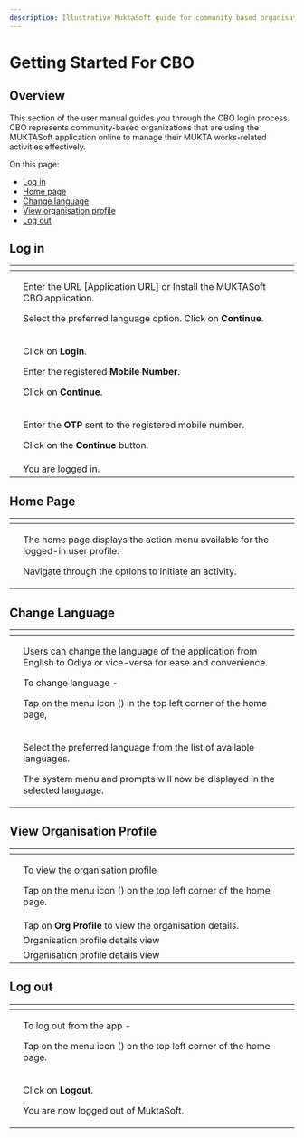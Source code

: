 ```yaml
---
description: Illustrative MuktaSoft guide for community based organisations
---
```


# Getting Started For CBO

## Overview <a href="#_25ucugk0n5t1" id="_25ucugk0n5t1"></a>

This section of the user manual guides you through the CBO login process. CBO represents community-based organizations that are using the MUKTASoft application online to manage their MUKTA works-related activities effectively.

On this page:

* [Log in](getting-started-for-cbo.md#\_q7o9e4i82bi2)
* [Home page](getting-started-for-cbo.md#\_th0pisijzcww)
* [Change language](getting-started-for-cbo.md#\_id3wlre5gufw)
* [View organisation profile](getting-started-for-cbo.md#\_95zo2uhk62j3)
* [Log out](getting-started-for-cbo.md#\_4crhlnimv28n)

## Log in <a href="#_q7o9e4i82bi2" id="_q7o9e4i82bi2"></a>

<table data-card-size="large" data-view="cards"><thead><tr><th></th><th></th><th></th></tr></thead><tbody><tr><td><img src="../../../../.gitbook/assets/image (63).png" alt=""></td><td><p>Enter the URL [Application URL] or Install the MUKTASoft CBO application.</p><p>Select the preferred language option. Click on <strong>Continue</strong>.</p></td><td></td></tr><tr><td><img src="../../../../.gitbook/assets/image (58) (1).png" alt=""></td><td><p>Click on <strong>Login</strong>. </p><p>Enter the registered <strong>Mobile Number</strong>. </p><p>Click on <strong>Continue</strong>.</p></td><td></td></tr><tr><td><img src="../../../../.gitbook/assets/image (5) (3).png" alt=""></td><td><p>Enter the <strong>OTP</strong> sent to the registered mobile number.</p><p>Click on the <strong>Continue</strong> button.</p></td><td></td></tr><tr><td><img src="../../../../.gitbook/assets/image (3).png" alt=""></td><td>You are logged in.</td><td></td></tr></tbody></table>

## Home Page <a href="#_th0pisijzcww" id="_th0pisijzcww"></a>

<table data-card-size="large" data-view="cards"><thead><tr><th></th><th></th><th></th></tr></thead><tbody><tr><td><img src="../../../../.gitbook/assets/image.png" alt=""></td><td><p>The home page displays the action menu available for the logged-in user profile. </p><p>Navigate through the options to initiate an activity.</p></td><td></td></tr></tbody></table>

## Change Language <a href="#_id3wlre5gufw" id="_id3wlre5gufw"></a>

<table data-card-size="large" data-view="cards"><thead><tr><th></th><th></th><th></th></tr></thead><tbody><tr><td><img src="../../../../.gitbook/assets/image (59).png" alt=""></td><td><p>Users can change the language of the application from English to Odiya or vice-versa for ease and convenience.</p><p>To change language - </p><p>Tap on the menu icon (<img src="../../../../.gitbook/assets/6 (3).png" alt="">) in the top left corner of the home page,</p></td><td></td></tr><tr><td><img src="../../../../.gitbook/assets/image (55).png" alt=""></td><td><p>Select the preferred language from the list of available languages.</p><p>The system menu and prompts will now be displayed in the selected language.</p></td><td></td></tr></tbody></table>

## View Organisation Profile <a href="#_95zo2uhk62j3" id="_95zo2uhk62j3"></a>

<table data-card-size="large" data-view="cards"><thead><tr><th></th><th></th><th></th></tr></thead><tbody><tr><td><img src="../../../../.gitbook/assets/image (58).png" alt=""></td><td><p>To view the organisation profile</p><p>Tap on the menu icon (<img src="../../../../.gitbook/assets/9 (3).png" alt="">) on the top left corner of the home page.</p></td><td></td></tr><tr><td><img src="../../../../.gitbook/assets/image (62).png" alt=""></td><td>Tap on <strong>Org Profile</strong> to view the organisation details.</td><td></td></tr><tr><td><img src="../../../../.gitbook/assets/image (1).png" alt=""></td><td>Organisation profile details view</td><td></td></tr><tr><td><img src="../../../../.gitbook/assets/image (61).png" alt=""></td><td>Organisation profile details view</td><td></td></tr></tbody></table>

## Log out <a href="#_4crhlnimv28n" id="_4crhlnimv28n"></a>

<table data-card-size="large" data-view="cards"><thead><tr><th></th><th></th><th></th></tr></thead><tbody><tr><td><img src="../../../../.gitbook/assets/image (60).png" alt=""></td><td><p>To log out from the app -</p><p>Tap on the menu icon (<img src="../../../../.gitbook/assets/14 (1).png" alt="">) on the top left corner of the home page.</p></td><td></td></tr><tr><td><img src="../../../../.gitbook/assets/image (57).png" alt=""></td><td><p>Click on <strong>Logout</strong>. </p><p>You are now logged out of MuktaSoft.</p></td><td></td></tr></tbody></table>
